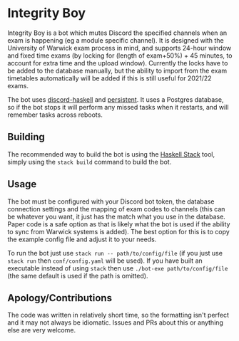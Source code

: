 # Integrity Boy

Integrity Boy is a bot which mutes Discord the specified channels when an exam is happening (eg a module specific channel). It is designed with the University of Warwick exam process in mind, and supports 24-hour window and fixed time exams (by locking for (length of exam+50%) + 45 minutes, to account for extra time and the upload window). Currently the locks have to be added to the database manually, but the ability to import from the exam timetables automatically will be added if this is still useful for 2021/22 exams.

The bot uses [discord-haskell](https://hackage.haskell.org/package/discord-haskell) and [persistent](https://hackage.haskell.org/package/persistent). It uses a Postgres database, so if the bot stops it will perform any missed tasks when it restarts, and will remember tasks across reboots.

## Building

The recommended way to build the bot is using the [Haskell Stack](https://docs.haskellstack.org/en/stable/README/) tool, simply using the `stack build` command to build the bot.

## Usage

The bot must be configured with your Discord bot token, the database connection settings and the mapping of exam codes to channels (this can be whatever you want, it just has the match what you use in the database. Paper code is a safe option as that is likely what the bot is used if the ability to sync from Warwick systems is added). The best option for this is to copy the example config file and adjust it to your needs.

To run the bot just use `stack run -- path/to/config/file` (if you just use `stack run` then `conf/config.yaml` will be used). If you have built an executable instead of using `stack` then use `./bot-exe path/to/config/file` (the same default is used if the path is omitted).

## Apology/Contributions

The code was written in relatively short time, so the formatting isn't perfect and it may not always be idiomatic. Issues and PRs about this or anything else are very welcome.
